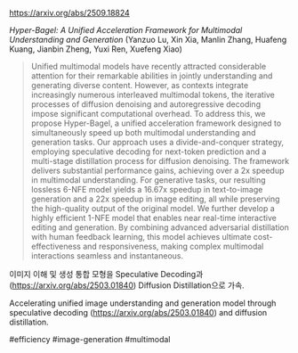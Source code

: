 https://arxiv.org/abs/2509.18824

*Hyper-Bagel: A Unified Acceleration Framework for Multimodal Understanding and Generation* (Yanzuo Lu, Xin Xia, Manlin Zhang, Huafeng Kuang, Jianbin Zheng, Yuxi Ren, Xuefeng Xiao)

> Unified multimodal models have recently attracted considerable attention for their remarkable abilities in jointly understanding and generating diverse content. However, as contexts integrate increasingly numerous interleaved multimodal tokens, the iterative processes of diffusion denoising and autoregressive decoding impose significant computational overhead. To address this, we propose Hyper-Bagel, a unified acceleration framework designed to simultaneously speed up both multimodal understanding and generation tasks. Our approach uses a divide-and-conquer strategy, employing speculative decoding for next-token prediction and a multi-stage distillation process for diffusion denoising. The framework delivers substantial performance gains, achieving over a 2x speedup in multimodal understanding. For generative tasks, our resulting lossless 6-NFE model yields a 16.67x speedup in text-to-image generation and a 22x speedup in image editing, all while preserving the high-quality output of the original model. We further develop a highly efficient 1-NFE model that enables near real-time interactive editing and generation. By combining advanced adversarial distillation with human feedback learning, this model achieves ultimate cost-effectiveness and responsiveness, making complex multimodal interactions seamless and instantaneous.

이미지 이해 및 생성 통합 모형을 Speculative Decoding과 (https://arxiv.org/abs/2503.01840) Diffusion Distillation으로 가속.

Accelerating unified image understanding and generation model through speculative decoding (https://arxiv.org/abs/2503.01840) and diffusion distillation.

#efficiency #image-generation #multimodal 